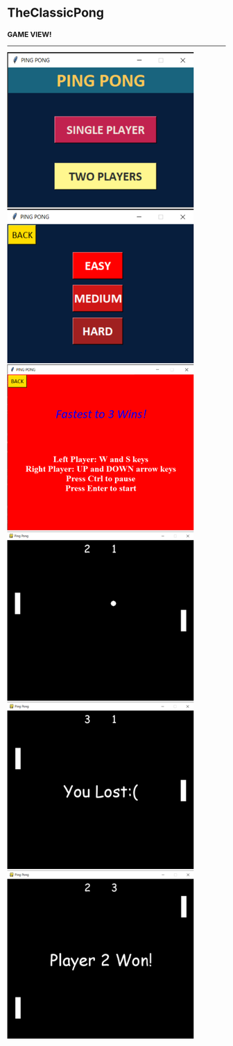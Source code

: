 # TheClassicPong
### GAME VIEW!
---
<img src="images/1.png" width=430> <img src="images/2.png" width=430>
<img src="images/3.png" width=430> <img src="images/4.png" width=430>
<img src="images/5.png" width=430> <img src="images/6.png" width=430>
